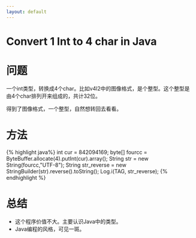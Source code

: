 ```yaml
---
layout: default
---
```


Convert 1 Int to 4 char in Java
================================

问题
====
一个int类型，转换成4个char。比如v4l2中的图像格式，是个整型。这个整型是
由4个char排列开来组成的，共计32位。

得到了图像格式，一个整型，自然想转回去看看。


方法
=====
{% highlight java%}
int cur = 842094169;
byte[] fourcc = ByteBuffer.allocate(4).putInt(cur).array();
String str = new String(fourcc,"UTF-8");
String str_reverse = new StringBuilder(str).reverse().toString();
Log.i(TAG, str_reverse);
{% endhighlight %}

总结
====
- 这个程序价值不大。主要认识Java中的类型。
- Java编程的风格，可见一斑。

